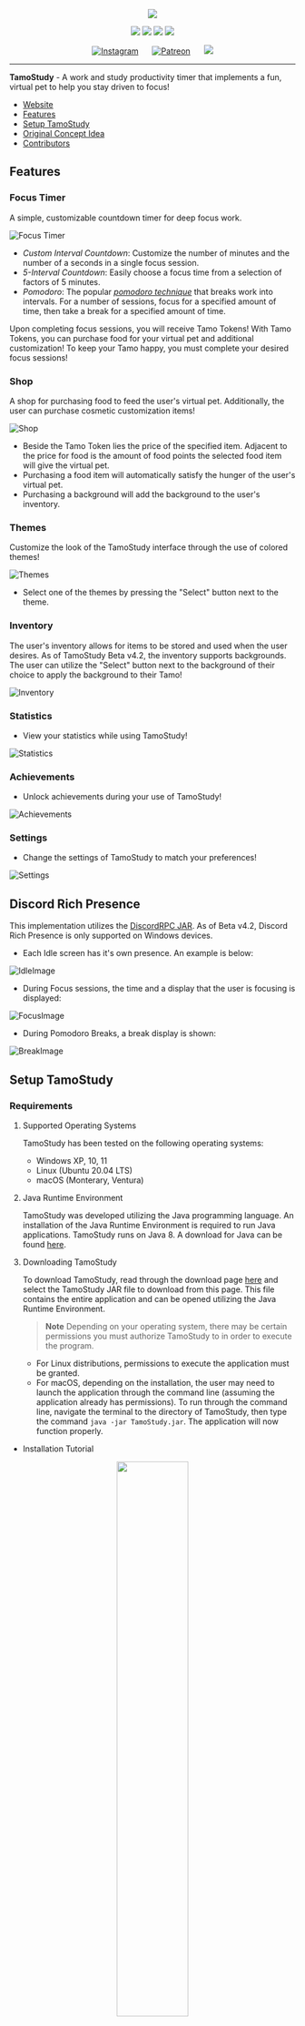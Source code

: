 <!-- Author: @narlock -->

<!-- Main Header -->
<p align="center">
  <img src="https://raw.githubusercontent.com/narlock/TamoStudy/main/TamoStudy/assets/TITLE_SMALL.gif" />
</p>

<!-- GitHub Shields-->
<p align="center">
  <a href="https://github.com/narlock/TamoStudy/releases/"><img src="https://img.shields.io/github/downloads/narlock/TamoStudy/total.svg"></a>
  <a href="https://github.com/narlock/TamoStudy/releases/"><img src="https://img.shields.io/github/v/release/narlock/TamoStudy"></a>
  <a href="https://github.com/narlock/TamoStudy/commits/main"><img src="https://img.shields.io/github/last-commit/narlock/TamoStudy"></a>
  <a href="https://discord.gg/eEbEYbXaNS"><img src="https://discordapp.com/api/guilds/821757961830793236/widget.png?style=shield"></a>
</p>

<!-- Social Links -->
<p align="center">
  <a href="https://instagram.com/TamoStudy" style="padding:10px;"><img src="https://i.imgur.com/DCFiEHr.png" alt="Instagram"></a>
    <a href="https://patreon.com/narlock" style="padding:10px;"><img src="https://i.imgur.com/iXAguWQ.png" alt="Patreon"></a>
    <a href="https://twitter.com/narlockDev" style="padding:10px;"><img src="https://i.imgur.com/W8iSkd5.png"></a>
<p>

<hr>

**TamoStudy** - A work and study productivity timer that implements a fun, virtual pet to help you stay driven to focus!

- [Website](http://tamostudy.com/)
- [Features](#Features)
- [Setup TamoStudy](#Setup-TamoStudy)
- [Original Concept Idea](#Original-Concept-Idea)
- [Contributors](#Contributors)

## **Features**

### **Focus Timer**

A simple, customizable countdown timer for deep focus work.

![Focus Timer](./README%20Assets/FocusTime.png)
- *Custom Interval Countdown*: Customize the number of minutes and the number of a seconds in a single focus session.
- *5-Interval Countdown*: Easily choose a focus time from a selection of factors of 5 minutes.
- *Pomodoro*: The popular *[pomodoro technique](https://en.wikipedia.org/wiki/Pomodoro_Technique)* that breaks work into intervals. For a number of sessions, focus for a specified amount of time, then take a break for a specified amount of time.

Upon completing focus sessions, you will receive Tamo Tokens! With Tamo Tokens, you can purchase food for your virtual pet and additional customization! To keep your Tamo happy, you must complete your desired focus sessions!

### **Shop**

A shop for purchasing food to feed the user's virtual pet. Additionally, the user can purchase cosmetic customization items!

![Shop](./README%20Assets/Shop.png)
- Beside the Tamo Token lies the price of the specified item. Adjacent to the price for food is the amount of food points the selected food item will give the virtual pet.
- Purchasing a food item will automatically satisfy the hunger of the user's virtual pet.
- Purchasing a background will add the background to the user's inventory.

### **Themes**

Customize the look of the TamoStudy interface through the use of colored themes!

![Themes](./README%20Assets/Themes.png)

- Select one of the themes by pressing the "Select" button next to the theme.

### **Inventory**

The user's inventory allows for items to be stored and used when the user desires. As of TamoStudy Beta v4.2, the inventory supports backgrounds. The user can utilize the "Select" button next to the background of their choice to apply the background to their Tamo!

![Inventory](./README%20Assets/Inventory.png)

### **Statistics**

- View your statistics while using TamoStudy!

![Statistics](./README%20Assets/Statistics.png)

### **Achievements**

- Unlock achievements during your use of TamoStudy!

![Achievements](./README%20Assets/Achievements.png)

### **Settings**

- Change the settings of TamoStudy to match your preferences!

![Settings](./README%20Assets/Settings.png)

## Discord Rich Presence
This implementation utilizes the [DiscordRPC JAR](https://github.com/Vatuu/discord-rpc). As of Beta v4.2, Discord Rich Presence is only supported on Windows devices.

- Each Idle screen has it's own presence. An example is below:

![IdleImage](https://i.imgur.com/tNxSE5K.png)

- During Focus sessions, the time and a display that the user is focusing is displayed:

![FocusImage](https://i.imgur.com/3JZmbyw.png)

- During Pomodoro Breaks, a break display is shown:

![BreakImage](https://i.imgur.com/2CkQ7na.png)


## **Setup TamoStudy**

### Requirements

1. Supported Operating Systems

      TamoStudy has been tested on the following operating systems:
      - Windows XP, 10, 11
      - Linux (Ubuntu 20.04 LTS)
      - macOS (Monterary, Ventura)

2. Java Runtime Environment

    TamoStudy was developed utilizing the Java programming language. An installation of the Java Runtime Environment is required to run Java applications. TamoStudy runs on Java 8. A download for Java can be found [here](https://www.java.com/en/download/).

3. Downloading TamoStudy

    To download TamoStudy, read through the download page [here](https://github.com/narlock/TamoStudy/releases) and select the TamoStudy JAR file to download from this page. This file contains the entire application and can be opened utilizing the Java Runtime Environment.

    > **Note**
    > Depending on your operating system, there may be certain permissions you must authorize TamoStudy to in order to execute the program.
    - For Linux distributions, permissions to execute the application must be granted.
    - For macOS, depending on the installation, the user may need to launch the application through the command line (assuming the application already has permissions). To run through the command line, navigate the terminal to the directory of TamoStudy, then type the command `java -jar TamoStudy.jar`. The application will now function properly.

- Installation Tutorial
<p align="center">
  <a href="https://www.youtube.com/watch?v=8JeMkaXIQOY"><img src="https://i.imgur.com/nVWKkXF.jpg" width="50%"></a>
</p>

## Original Concept Idea

I wanted a way to record the amount of time I spent focused every day. At the time, I was cleaning through my room and found my Tamagotchi that I used to play with when I was very young. I thought that implementing a Tamagotchi-like pet into a focus timer would be a good idea. The more I focus and get my work done, the more upgrades and new things I can do with the virtual pet (in my project, it's called a Tamo).

Project plans to include a GUI in which a user can create a username and password along with give a name for their Tamo. The user can re-load this information so they can load where they left off in their studies. (Keeping the total amount of time they have focused, and their previous Tamo alive)

The Focus GUI will have a set timer (minutes and seconds) the user can choose. When the user begins the Focus session, the timer will count down (this is the time where the user will work). After the timer is up, the session will be completed, and the Tamo will gain experience and happiness, and the user will gain money.

## Contributors
- [Shorent](http://github.com/Shorent) - 2 Commits (Web)
- [Alyksett](http://github.com/Alyksett) - 1 Commit (Main)

<hr>
<p align="center">
TamoStudy was created on January 30th, 2021 • Developed by <a href="https://github.com/narlock">narlock</a><br>
<i>TamoStudy software applications reached over 1,000 total downloads on August 29th, 2022</i> <br>
&copy; 2021-2022 TamoStudy, <a href="http://tamostudy.com">tamostudy.com</a>
</p>
